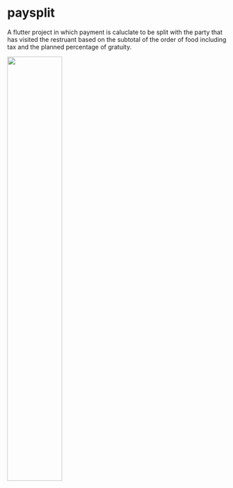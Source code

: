 # paysplit

A flutter project in which payment is caluclate to be split with the party that has visited the restruant based on the subtotal of the order of food including tax and the planned percentage of gratuity.

<img src="https://github.com/Razer323/paysplit/assets/55416562/5ba44ee5-cd63-4722-9378-70cc30839400" width=50% height=50%>
